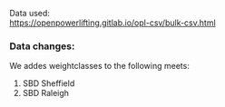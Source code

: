 
Data used:  
https://openpowerlifting.gitlab.io/opl-csv/bulk-csv.html


### Data changes:

We addes weightclasses to the following meets:  
1. SBD Sheffield
2. SBD Raleigh

